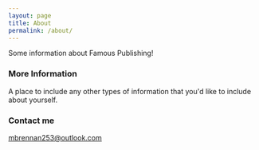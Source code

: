 ```yaml
---
layout: page
title: About
permalink: /about/
---
```


Some information about Famous Publishing!

### More Information

A place to include any other types of information that you'd like to include about yourself.

### Contact me

[mbrennan253@outlook.com](mailto:mbrennan253@outlook.com)
